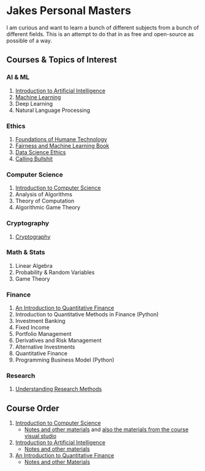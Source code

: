 # Jakes Personal Masters

I am curious and want to learn a bunch of different subjects from a bunch of 
different fields. This is an attempt to do that in as free and open-source as 
possible of a way. 

## Courses & Topics of Interest

### AI & ML

1. [Introduction to Artificial Intelligence](https://pll.harvard.edu/course/cs50s-introduction-artificial-intelligence-python?delta=0)
2. [Machine Learning](https://pll.harvard.edu/course/data-science-machine-learning?delta=3)
3. Deep Learning
4. Natural Language Processing

### Ethics 

1. [Foundations of Humane Technology](https://www.humanetech.com/course)
2. [Fairness and Machine Learning Book](https://fairmlbook.org/)
3. [Data Science Ethics](https://www.edx.org/course/data-science-ethics)
4. [Calling Bullshit](https://www.callingbullshit.org/index.html)

### Computer Science

1. [Introduction to Computer Science](https://pll.harvard.edu/course/cs50-introduction-computer-science?delta=0)
2. Analysis of Algorithms
2. Theory of Computation
3. Algorithmic Game Theory

### Cryptography

1. [Cryptography](https://www.coursera.org/learn/crypto)

### Math & Stats

1. Linear Algebra
2. Probability & Random Variables
3. Game Theory

### Finance 

1. [An Introduction to Quantitative Finance](https://vittaquant-ai.com/wp-content/uploads/2021/08/An-Introduction-to-Quantitative-Finance-by-Stephen-Blyth.pdf)
1. Introduction to Quantitative Methods in Finance (Python)
2. Investment Banking
3. Fixed Income
4. Portfolio Management
5. Derivatives and Risk Management
6. Alternative Investments
7. Quantitative Finance
8. Programming Business Model (Python)

### Research

1. [Understanding Research Methods](https://www.coursera.org/learn/research-methods/home/week/1)

## Course Order

1. [Introduction to Computer Science](https://pll.harvard.edu/course/cs50-introduction-computer-science?delta=0) 
    - [Notes and other materials](https://github.com/jrozra200/jakes_personal_masters/tree/main/Computer%20Science/CS50%20-%20Intro%20to%20Computer%20Science) 
and [also the materials from the course visual studio](https://github.com/code50/9554768)
2. [Introduction to Artificial Intelligence](https://pll.harvard.edu/course/cs50s-introduction-artificial-intelligence-python?delta=0)
    - [Notes and other materials](https://github.com/jrozra200/jakes_personal_masters/tree/main/AI/CS50%20-%20Intro%20to%20AI) 
3. [An Introduction to Quantitative Finance](https://vittaquant-ai.com/wp-content/uploads/2021/08/An-Introduction-to-Quantitative-Finance-by-Stephen-Blyth.pdf)
    - [Notes and other Materials](https://github.com/jrozra200/jakes_personal_masters/tree/main/Finance/An%20Introduction%20to%20Quantitative%20Finance)
